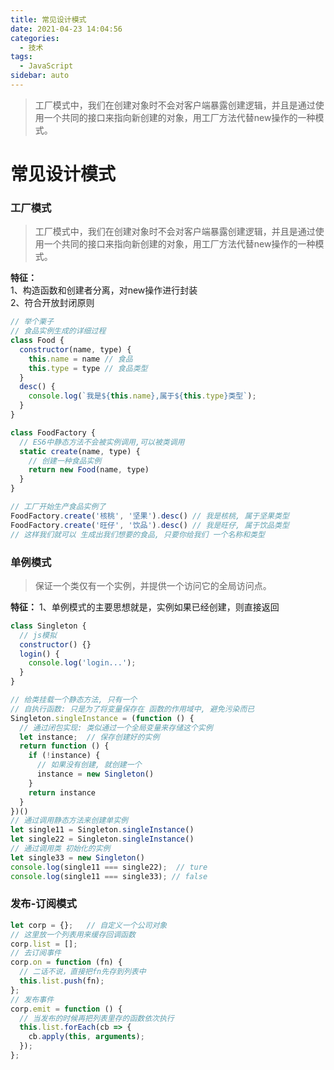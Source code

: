 ```yaml
---
title: 常见设计模式
date: 2021-04-23 14:04:56
categories: 
  - 技术
tags: 
  - JavaScript
sidebar: auto
---
```

>工厂模式中，我们在创建对象时不会对客户端暴露创建逻辑，并且是通过使用一个共同的接口来指向新创建的对象，用工厂方法代替new操作的一种模式。 
<!-- more -->
# 常见设计模式

### 工厂模式
>工厂模式中，我们在创建对象时不会对客户端暴露创建逻辑，并且是通过使用一个共同的接口来指向新创建的对象，用工厂方法代替new操作的一种模式。  

**特征：**  
  1、构造函数和创建者分离，对new操作进行封装  
  2、符合开放封闭原则
```javascript
// 举个栗子
// 食品实例生成的详细过程
class Food {
  constructor(name, type) {
    this.name = name // 食品
    this.type = type // 食品类型
  }
  desc() {
    console.log(`我是${this.name},属于${this.type}类型`);
  }
}

class FoodFactory {
  // ES6中静态方法不会被实例调用,可以被类调用
  static create(name, type) {
    // 创建一种食品实例
    return new Food(name, type)
  }
}

// 工厂开始生产食品实例了
FoodFactory.create('核桃', '坚果').desc() // 我是核桃, 属于坚果类型
FoodFactory.create('旺仔', '饮品').desc() // 我是旺仔, 属于饮品类型
// 这样我们就可以 生成出我们想要的食品, 只要你给我们 一个名称和类型
```

### 单例模式
>保证一个类仅有一个实例，并提供一个访问它的全局访问点。

**特征：**
  1、单例模式的主要思想就是，实例如果已经创建，则直接返回

```javascript
class Singleton {
  // js模拟
  constructor() {}
  login() {
    console.log('login...');
  }
}

// 给类挂载一个静态方法, 只有一个
// 自执行函数: 只是为了将变量保存在 函数的作用域中, 避免污染而已
Singleton.singleInstance = (function () {
  // 通过闭包实现: 类似通过一个全局变量来存储这个实例
  let instance;  // 保存创建好的实例
  return function () {
    if (!instance) {
      // 如果没有创建, 就创建一个
      instance = new Singleton()
    }
    return instance
  }
})()
// 通过调用静态方法来创建单实例
let single11 = Singleton.singleInstance()
let single22 = Singleton.singleInstance()
// 通过调用类 初始化的实例
let single33 = new Singleton()
console.log(single11 === single22);  // ture
console.log(single11 === single33); // false
```

### 发布-订阅模式

```javascript
let corp = {};   // 自定义一个公司对象
// 这里放一个列表用来缓存回调函数
corp.list = [];
// 去订阅事件
corp.on = function (fn) {
  // 二话不说，直接把fn先存到列表中
  this.list.push(fn);
};
// 发布事件
corp.emit = function () {
  // 当发布的时候再把列表里存的函数依次执行
  this.list.forEach(cb => {
    cb.apply(this, arguments);
  });
};
```